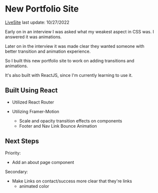 # New Portfolio Site

[LiveSite](https://audditydev.netlify.app/)
last update: 10/27/2022

Early on in an interview I was asked what my weakest aspect in CSS was.  I answered it was animations.

Later on in the interview it was made clear they wanted someone with better transition and animation experience.

So I built this new portfolio site to work on adding transitions and animations.

It's also built with ReactJS, since I'm currently learning to use it.

## Built Using React
- Utilized React Router

- Utilizing Framer-Motion
  - Scale and opacity transition effects on components
  - Footer and Nav Link Bounce Animation

## Next Steps
Priority:
  - Add an about page component

Secondary:
  - Make Links on contact/success more clear that they're links
    - animated color